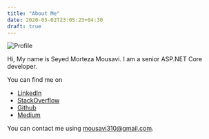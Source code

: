```yaml
---
title: "About Me"
date: 2020-05-02T23:05:23+04:30
draft: true
---
```

![Profile](/images/profile.jfif)

Hi, My name is Seyed Morteza Mousavi. I am a senior ASP.NET Core developer.


You can find me on 

- [LinkedIn](https://www.linkedin.com/in/seyed-morteza-mousavi-a515a779/)
- [StackOverflow](https://stackoverflow.com/users/953975/seyed-morteza-mousavi)
- [Github](https://github.com/mousavi310)
- [Medium](https://medium.com/@mousavi310)

You can contact me using mousavi310@gmail.com. 